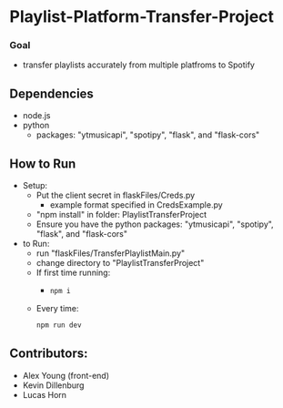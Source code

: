 # Playlist-Platform-Transfer-Project

### Goal
 - transfer playlists accurately from multiple platfroms to Spotify

## Dependencies
 - node.js
 - python
     - packages: "ytmusicapi", "spotipy", "flask", and "flask-cors"

## How to Run
 - Setup:
    - Put the client secret in flaskFiles/Creds.py
      - example format specified in CredsExample.py
    - "npm install" in folder: PlaylistTransferProject
    - Ensure you have the python packages: "ytmusicapi", "spotipy", "flask", and "flask-cors"
 - to Run:
    - run "flaskFiles/TransferPlaylistMain.py"
    - change directory to "PlaylistTransferProject"
    - If first time running: 
      - ```Bash 
        npm i
        ```
    - Every time:
      ```bash
      npm run dev
      ```

## Contributors:
 - Alex Young (front-end)
 - Kevin Dillenburg 
 - Lucas Horn